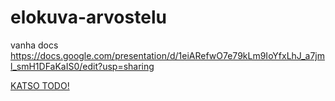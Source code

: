 # elokuva-arvostelu

vanha docs https://docs.google.com/presentation/d/1eiARefwO7e79kLm9IoYfxLhJ_a7jml_smH1DFaKaIS0/edit?usp=sharing


[KATSO TODO!](https://github.com/BrizzyMC/elokuva-arvostelu/blob/luo-TODO/TODO.md)
